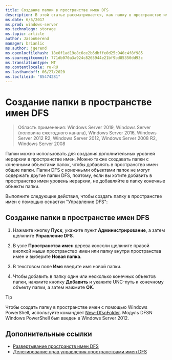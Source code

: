 ```yaml
---
title: Создание папки в пространстве имен DFS
description: В этой статье рассматривается, как папку в пространстве имен DFS.
ms.date: 6/5/2017
ms.prod: windows-server
ms.technology: storage
ms.topic: article
author: JasonGerend
manager: brianlic
ms.author: jgerend
ms.openlocfilehash: 18e0f1ad19e8c6ce2b6dbffe0d25c940c4f8f985
ms.sourcegitcommit: 771db070a3a924c8265944e21bf9bd85350dd93c
ms.translationtype: MT
ms.contentlocale: ru-RU
ms.lasthandoff: 06/27/2020
ms.locfileid: "85474281"
---
```

# <a name="create-a-folder-in-a-dfs-namespace"></a>Создание папки в пространстве имен DFS

> Область применения: Windows Server 2019, Windows Server (половина ежегодного канала), Windows Server 2016, Windows Server 2012 R2, Windows Server 2012, Windows Server 2008 R2, Windows Server 2008

Папки можно использовать для создания дополнительных уровней иерархии в пространстве имен. Можно также создавать папки с конечными объектами папок, чтобы добавлять в пространство имен общие папки. Папки DFS с конечными объектами папок не могут содержать другие папки DFS, поэтому, если вы хотите добавить в пространство имен уровень иерархии, не добавляйте в папку конечные объекты папки.

Выполните следующие действия, чтобы создать папку в пространстве имен с помощью оснастки "Управление DFS":

## <a name="to-create-a-folder-in-a-dfs-namespace"></a>Создание папки в пространстве имен DFS

1.  Нажмите кнопку **Пуск**, укажите пункт **Администрирование**, а затем щелкните **Управление DFS**.

2.  В узле **Пространства имен** дерева консоли щелкните правой кнопкой мыши пространство имен или папку внутри пространства имен и выберите **Новая папка**.

3.  В текстовом поле **Имя** введите имя новой папки.

4.  Чтобы добавить в папку один или несколько конечных объектов папки, нажмите кнопку **Добавить** и укажите UNC-путь к конечному объекту папки, а затем нажмите **ОК**.


> [!TIP]
> Чтобы создать папку в пространстве имен с помощью Windows PowerShell, используйте командлет [New-DfsnFolder](https://docs.microsoft.com/powershell/module/dfsn/new-dfsnfolder). Модуль DFSN Windows PowerShell был введен в Windows Server 2012.


## <a name="additional-references"></a>Дополнительные ссылки

-   [Развертывание пространств имен DFS](deploying-dfs-namespaces.md)
-   [Делегирование прав управления пространствами имен DFS](delegate-management-permissions-for-dfs-namespaces.md)


